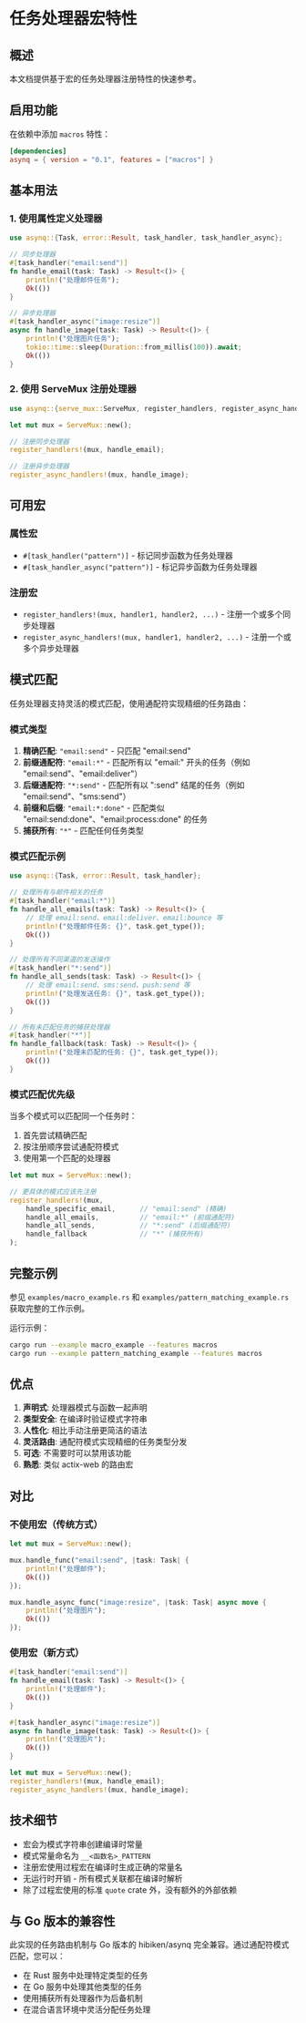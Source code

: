 # 任务处理器宏特性

## 概述

本文档提供基于宏的任务处理器注册特性的快速参考。

## 启用功能

在依赖中添加 `macros` 特性：

```toml
[dependencies]
asynq = { version = "0.1", features = ["macros"] }
```

## 基本用法

### 1. 使用属性定义处理器

```rust
use asynq::{Task, error::Result, task_handler, task_handler_async};

// 同步处理器
#[task_handler("email:send")]
fn handle_email(task: Task) -> Result<()> {
    println!("处理邮件任务");
    Ok(())
}

// 异步处理器
#[task_handler_async("image:resize")]
async fn handle_image(task: Task) -> Result<()> {
    println!("处理图片任务");
    tokio::time::sleep(Duration::from_millis(100)).await;
    Ok(())
}
```

### 2. 使用 ServeMux 注册处理器

```rust
use asynq::{serve_mux::ServeMux, register_handlers, register_async_handlers};

let mut mux = ServeMux::new();

// 注册同步处理器
register_handlers!(mux, handle_email);

// 注册异步处理器
register_async_handlers!(mux, handle_image);
```

## 可用宏

### 属性宏

- `#[task_handler("pattern")]` - 标记同步函数为任务处理器
- `#[task_handler_async("pattern")]` - 标记异步函数为任务处理器

### 注册宏

- `register_handlers!(mux, handler1, handler2, ...)` - 注册一个或多个同步处理器
- `register_async_handlers!(mux, handler1, handler2, ...)` - 注册一个或多个异步处理器

## 模式匹配

任务处理器支持灵活的模式匹配，使用通配符实现精细的任务路由：

### 模式类型

1. **精确匹配**: `"email:send"` - 只匹配 "email:send"
2. **前缀通配符**: `"email:*"` - 匹配所有以 "email:" 开头的任务（例如 "email:send"、"email:deliver"）
3. **后缀通配符**: `"*:send"` - 匹配所有以 ":send" 结尾的任务（例如 "email:send"、"sms:send"）
4. **前缀和后缀**: `"email:*:done"` - 匹配类似 "email:send:done"、"email:process:done" 的任务
5. **捕获所有**: `"*"` - 匹配任何任务类型

### 模式匹配示例

```rust
use asynq::{Task, error::Result, task_handler};

// 处理所有与邮件相关的任务
#[task_handler("email:*")]
fn handle_all_emails(task: Task) -> Result<()> {
    // 处理 email:send、email:deliver、email:bounce 等
    println!("处理邮件任务: {}", task.get_type());
    Ok(())
}

// 处理所有不同渠道的发送操作
#[task_handler("*:send")]
fn handle_all_sends(task: Task) -> Result<()> {
    // 处理 email:send、sms:send、push:send 等
    println!("处理发送任务: {}", task.get_type());
    Ok(())
}

// 所有未匹配任务的捕获处理器
#[task_handler("*")]
fn handle_fallback(task: Task) -> Result<()> {
    println!("处理未匹配的任务: {}", task.get_type());
    Ok(())
}
```

### 模式匹配优先级

当多个模式可以匹配同一个任务时：
1. 首先尝试精确匹配
2. 按注册顺序尝试通配符模式
3. 使用第一个匹配的处理器

```rust
let mut mux = ServeMux::new();

// 更具体的模式应该先注册
register_handlers!(mux, 
    handle_specific_email,      // "email:send" (精确)
    handle_all_emails,          // "email:*" (前缀通配符)
    handle_all_sends,           // "*:send" (后缀通配符)
    handle_fallback             // "*" (捕获所有)
);
```

## 完整示例

参见 `examples/macro_example.rs` 和 `examples/pattern_matching_example.rs` 获取完整的工作示例。

运行示例：
```bash
cargo run --example macro_example --features macros
cargo run --example pattern_matching_example --features macros
```

## 优点

1. **声明式**: 处理器模式与函数一起声明
2. **类型安全**: 在编译时验证模式字符串
3. **人性化**: 相比手动注册更简洁的语法
4. **灵活路由**: 通配符模式实现精细的任务类型分发
5. **可选**: 不需要时可以禁用该功能
6. **熟悉**: 类似 actix-web 的路由宏

## 对比

### 不使用宏（传统方式）

```rust
let mut mux = ServeMux::new();

mux.handle_func("email:send", |task: Task| {
    println!("处理邮件");
    Ok(())
});

mux.handle_async_func("image:resize", |task: Task| async move {
    println!("处理图片");
    Ok(())
});
```

### 使用宏（新方式）

```rust
#[task_handler("email:send")]
fn handle_email(task: Task) -> Result<()> {
    println!("处理邮件");
    Ok(())
}

#[task_handler_async("image:resize")]
async fn handle_image(task: Task) -> Result<()> {
    println!("处理图片");
    Ok(())
}

let mut mux = ServeMux::new();
register_handlers!(mux, handle_email);
register_async_handlers!(mux, handle_image);
```

## 技术细节

- 宏会为模式字符串创建编译时常量
- 模式常量命名为 `__<函数名>_PATTERN`
- 注册宏使用过程宏在编译时生成正确的常量名
- 无运行时开销 - 所有模式关联都在编译时解析
- 除了过程宏使用的标准 `quote` crate 外，没有额外的外部依赖

## 与 Go 版本的兼容性

此实现的任务路由机制与 Go 版本的 hibiken/asynq 完全兼容。通过通配符模式匹配，您可以：

- 在 Rust 服务中处理特定类型的任务
- 在 Go 服务中处理其他类型的任务
- 使用捕获所有处理器作为后备机制
- 在混合语言环境中灵活分配任务处理
